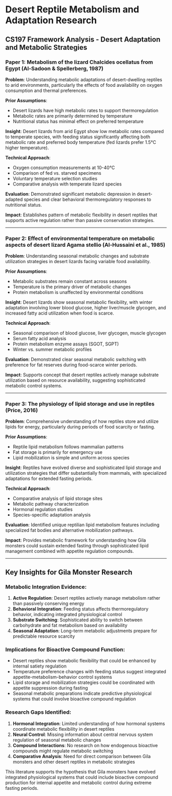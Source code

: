 # Desert Reptile Metabolism and Adaptation Research

## CS197 Framework Analysis - Desert Adaptation and Metabolic Strategies

### Paper 1: Metabolism of the lizard Chalcides ocellatus from Egypt (Al-Sadoon & Spellerberg, 1987)

**Problem**: Understanding metabolic adaptations of desert-dwelling reptiles to arid environments, particularly the effects of food availability on oxygen consumption and thermal preferences.

**Prior Assumptions**:
- Desert lizards have high metabolic rates to support thermoregulation
- Metabolic rates are primarily determined by temperature
- Nutritional status has minimal effect on preferred temperature

**Insight**: Desert lizards from arid Egypt show low metabolic rates compared to temperate species, with feeding status significantly affecting both metabolic rate and preferred body temperature (fed lizards prefer 1.5°C higher temperature).

**Technical Approach**:
- Oxygen consumption measurements at 10-40°C
- Comparison of fed vs. starved specimens
- Voluntary temperature selection studies
- Comparative analysis with temperate lizard species

**Evaluation**: Demonstrated significant metabolic depression in desert-adapted species and clear behavioral thermoregulatory responses to nutritional status.

**Impact**: Establishes pattern of metabolic flexibility in desert reptiles that supports active regulation rather than passive conservation strategies.

---

### Paper 2: Effect of environmental temperature on metabolic aspects of desert lizard Agama stellio (Al-Hussaini et al., 1985)

**Problem**: Understanding seasonal metabolic changes and substrate utilization strategies in desert lizards facing variable food availability.

**Prior Assumptions**:
- Metabolic substrates remain constant across seasons
- Temperature is the primary driver of metabolic changes
- Protein metabolism is unaffected by environmental conditions

**Insight**: Desert lizards show seasonal metabolic flexibility, with winter adaptation involving lower blood glucose, higher liver/muscle glycogen, and increased fatty acid utilization when food is scarce.

**Technical Approach**:
- Seasonal comparison of blood glucose, liver glycogen, muscle glycogen
- Serum fatty acid analysis
- Protein metabolism enzyme assays (SGOT, SGPT)
- Winter vs. summer metabolic profiles

**Evaluation**: Demonstrated clear seasonal metabolic switching with preference for fat reserves during food-scarce winter periods.

**Impact**: Supports concept that desert reptiles actively manage substrate utilization based on resource availability, suggesting sophisticated metabolic control systems.

---

### Paper 3: The physiology of lipid storage and use in reptiles (Price, 2016)

**Problem**: Comprehensive understanding of how reptiles store and utilize lipids for energy, particularly during periods of food scarcity or fasting.

**Prior Assumptions**:
- Reptile lipid metabolism follows mammalian patterns
- Fat storage is primarily for emergency use
- Lipid mobilization is simple and uniform across species

**Insight**: Reptiles have evolved diverse and sophisticated lipid storage and utilization strategies that differ substantially from mammals, with specialized adaptations for extended fasting periods.

**Technical Approach**:
- Comparative analysis of lipid storage sites
- Metabolic pathway characterization
- Hormonal regulation studies
- Species-specific adaptation analysis

**Evaluation**: Identified unique reptilian lipid metabolism features including specialized fat bodies and alternative mobilization pathways.

**Impact**: Provides metabolic framework for understanding how Gila monsters could sustain extended fasting through sophisticated lipid management combined with appetite regulation compounds.

---

## Key Insights for Gila Monster Research

### Metabolic Integration Evidence:
1. **Active Regulation**: Desert reptiles actively manage metabolism rather than passively conserving energy
2. **Behavioral Integration**: Feeding status affects thermoregulatory behavior, indicating integrated physiological control
3. **Substrate Switching**: Sophisticated ability to switch between carbohydrate and fat metabolism based on availability
4. **Seasonal Adaptation**: Long-term metabolic adjustments prepare for predictable resource scarcity

### Implications for Bioactive Compound Function:
- Desert reptiles show metabolic flexibility that could be enhanced by internal satiety regulation
- Temperature preference changes with feeding status suggest integrated appetite-metabolism-behavior control systems
- Lipid storage and mobilization strategies could be coordinated with appetite suppression during fasting
- Seasonal metabolic preparations indicate predictive physiological systems that could involve bioactive compound regulation

### Research Gaps Identified:
1. **Hormonal Integration**: Limited understanding of how hormonal systems coordinate metabolic flexibility in desert reptiles
2. **Neural Control**: Missing information about central nervous system regulation of seasonal metabolic changes
3. **Compound Interactions**: No research on how endogenous bioactive compounds might regulate metabolic switching
4. **Comparative Analysis**: Need for direct comparison between Gila monsters and other desert reptiles in metabolic strategies

This literature supports the hypothesis that Gila monsters have evolved integrated physiological systems that could include bioactive compound production for internal appetite and metabolic control during extreme fasting periods.